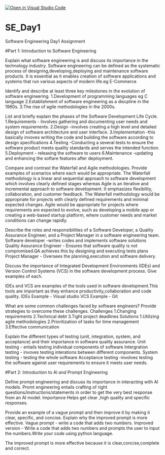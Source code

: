 [![Open in Visual Studio Code](https://classroom.github.com/assets/open-in-vscode-2e0aaae1b6195c2367325f4f02e2d04e9abb55f0b24a779b69b11b9e10269abc.svg)](https://classroom.github.com/online_ide?assignment_repo_id=15570411&assignment_repo_type=AssignmentRepo)
# SE_Day1
Software Engineering Day1 Assignment

#Part 1: Introduction to Software Engineering

Explain what software engineering is and discuss its importance in the technology industry.
Software engineering can be defined as the systematic process of designing,developing,deploying and maintenance software products.
It is essential as it enables creation of software applications and systems that run various aspects of modern life.eg E-Commerce

Identify and describe at least three key milestones in the evolution of software engineering.
1.Development of programming languages eg C language
2.Establishment of software engineering as a discpline in the 1960s.
3.The rise of agile methodologies in the 2000s.

List and briefly explain the phases of the Software Development Life Cycle.
1.Requirements - Involves gathering and documenting user needs and system requirements.
2.Design -involves creating a high level and detailed design of software architecture and user interface.
3.Implementation -this basically invoves writing the code and building the software according to design specifications
4.Testing -Conducting a several tests to ensure the software product meets quality standards and serves the intended function.
5.Deployment - releasing the software to users
6.Maintenance -updating and enhancing the softare features after deployment.


Compare and contrast the Waterfall and Agile methodologies. Provide examples of scenarios where each would be appropriate.
The Waterfall methodology is a linear and sequential approach to software development which involves clearly defined stages whereas
Agile is an iterative and incremental approach to software development. It emphasizes flexibility, collaboration, and customer feedback.
The Waterfall methodology would be appropriate for projects with clearly defined requirements and minimal expected changes.
Agile would be appropriate for projects where requirements are expected to evolve, such as developing a mobile app or creating a web-based startup platform,
where customer needs and market conditions can change rapidly.

Describe the roles and responsibilities of a Software Developer, a Quality Assurance Engineer, and a Project Manager in a software engineering team.
Software developer -writes codes and implements software solutions
Quality Assurance Engineer - Ensures that software quality is not compromised.QA achieves this by designing and executing tests plans
Project Manager - Oversees the planning,execution and software delivery.

Discuss the importance of Integrated Development Environments (IDEs) and Version Control Systems (VCS) in the software development process. Give examples of each.

IDEs and VCS are examples of the tools used in software development.This tools are important as they enhance productivity,collaboration and code quality.
IDEs Example - Visual studio
VCS Example - Git

What are some common challenges faced by software engineers? Provide strategies to overcome these challenges.
Challenges
1.Changing requirements
2.Technical debt
3.Tight project deadlines
Solutions
1.Utilizing agile methodologies
2.Prioritization of tasks for time management
3.Effective communication

Explain the different types of testing (unit, integration, system, and acceptance) and their importance in software quality assurance.
Unit testing - entails testing individual components of software
Intergration testing - invoves testing interations between different components.
System testing - testing the whole software
Acceptance testing -involves testing the  software against user requirements to ensure it meets user needs.


#Part 2: Introduction to AI and Prompt Engineering


Define prompt engineering and discuss its importance in interacting with AI models.
Promt engineering entails crafting of right questions/instructions/statements in order to get the very best response from an AI model.
Importance
Helps get clear ,high quality and specific responses.


Provide an example of a vague prompt and then improve it by making it clear, specific, and concise. Explain why the improved prompt is more effective.
Vague prompt - write a code that adds two numbers.
Improved version - Write a code that adds two numbers and prompts the user to input the numbers.Write your code using python language.

The improved prompt is more effective because it is clear,concise,complete and correct.
